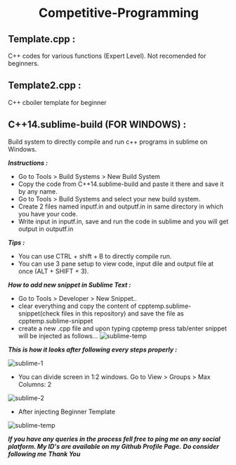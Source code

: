 <h1 align="center"><b>Competitive-Programming</b></h1>

## Template.cpp :
C++ codes for various functions (Expert Level). Not recomended for beginners.

## Template2.cpp :
C++ cboiler template for beginner

## C++14.sublime-build (FOR WINDOWS) : 

Build system to directly compile and run c++ programs in sublime on Windows.

***Instructions :***
* Go to Tools > Build Systems > New Build System
* Copy the code from C++14.sublime-build and paste it there and save it by any name.
* Go to Tools > Build Systems and select your new build system.
* Create 2 files named inputf.in and outputf.in in same directory in which you have your code.
* Write input in inputf.in, save and run the code in sublime and you will get output in outputf.in

***Tips :***
* You can use CTRL + shift + B to directly compile run.
* You can use 3 pane setup to view code, input dile and output file at once (ALT + SHIFT + 3).

***How to add new snippet in Sublime Text :***
* Go to Tools > Developer > New Snippet..
* clear everything and copy the content of cpptemp.sublime-snippet(check files in this repository) and save the file as cpptemp.sublime-snippet
* create a new .cpp file and upon typing cpptemp press tab/enter snippet will be injected as follows...
![sublime-temp](https://user-images.githubusercontent.com/86816711/151647467-a3fb8c6b-081d-4b01-a8f6-97a22cb5bf22.png)


***This is how it looks after following every steps properly :***

![sublime-1](https://user-images.githubusercontent.com/86816711/151647378-82305e32-805c-4bc5-a6fd-764e2a204bed.png)

* You can divide screen in 1:2 windows. Go to View > Groups > Max Columns: 2

![sublime-2](https://user-images.githubusercontent.com/86816711/151647450-5fc78921-8378-44ab-887e-885e5c0361fb.png)

* After injecting Beginner Template

![sublime-temp](https://user-images.githubusercontent.com/86816711/151647467-a3fb8c6b-081d-4b01-a8f6-97a22cb5bf22.png)

***If you have any queries in the process fell free to ping me on any social platform. My ID's are available on my Github Profile Page.***
***Do consider following me***
***Thank You***
